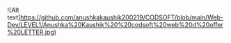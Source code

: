 ![Alt text]https://github.com/anushkakaushik200219/CODSOFT/blob/main/Web-Dev/LEVEL1/Anushka%20Kaushik%20%20codsoft%20web%20d%20offer%20LETTER.jpg)
